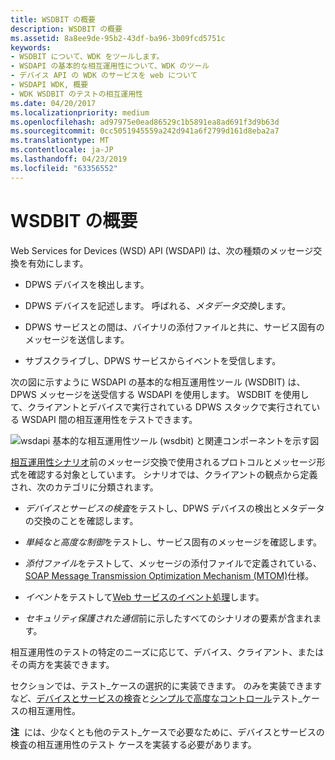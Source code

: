 ```yaml
---
title: WSDBIT の概要
description: WSDBIT の概要
ms.assetid: 8a8ee9de-95b2-43df-ba96-3b09fcd5751c
keywords:
- WSDBIT について、WDK をツールします。
- WSDAPI の基本的な相互運用性について、WDK のツール
- デバイス API の WDK のサービスを web について
- WSDAPI WDK, 概要
- WDK WSDBIT のテストの相互運用性
ms.date: 04/20/2017
ms.localizationpriority: medium
ms.openlocfilehash: ad97975e0ead86529c1b5891ea8ad691f3d9b63d
ms.sourcegitcommit: 0cc5051945559a242d941a6f2799d161d8eba2a7
ms.translationtype: MT
ms.contentlocale: ja-JP
ms.lasthandoff: 04/23/2019
ms.locfileid: "63356552"
---
```

# <a name="introduction-to-wsdbit"></a>WSDBIT の概要


Web Services for Devices (WSD) API (WSDAPI) は、次の種類のメッセージ交換を有効にします。

-   DPWS デバイスを検出します。

-   DPWS デバイスを記述します。 呼ばれる、*メタデータ交換*します。

-   DPWS サービスとの間は、バイナリの添付ファイルと共に、サービス固有のメッセージを送信します。

-   サブスクライブし、DPWS サービスからイベントを受信します。

次の図に示すように WSDAPI の基本的な相互運用性ツール (WSDBIT) は、DPWS メッセージを送受信する WSDAPI を使用します。 WSDBIT を使用して、クライアントとデバイスで実行されている DPWS スタックで実行されている WSDAPI 間の相互運用性をテストできます。

![wsdapi 基本的な相互運用性ツール (wsdbit) と関連コンポーネントを示す図](images/wsdbit2.png)

[相互運用性シナリオ](client-scenarios-for-wsdbit.md)前のメッセージ交換で使用されるプロトコルとメッセージ形式を確認する対象としています。 シナリオでは、クライアントの観点から定義され、次のカテゴリに分類されます。

-   *デバイスとサービスの検査*をテストし、DPWS デバイスの検出とメタデータの交換のことを確認します。

-   *単純なと高度な制御*をテストし、サービス固有のメッセージを確認します。

-   *添付ファイル*をテストして、メッセージの添付ファイルで定義されている、 [SOAP Message Transmission Optimization Mechanism (MTOM)](https://go.microsoft.com/fwlink/p/?linkid=81254)仕様。

-   *イベント*をテストして[Web サービスのイベント処理](https://go.microsoft.com/fwlink/p/?linkid=81245)します。

-   *セキュリティ保護された通信*前に示したすべてのシナリオの要素が含まれます。

相互運用性のテストの特定のニーズに応じて、デバイス、クライアント、またはその両方を実装できます。

セクションでは、テスト_ケースの選択的に実装できます。 のみを実装できますなど、[デバイスとサービスの検査](device-and-service-inspection-scenarios.md)と[シンプルで高度なコントロール](device-control-scenarios.md)テスト_ケースの相互運用性。

**注**  には、少なくとも他のテスト_ケースで必要なために、デバイスとサービスの検査の相互運用性のテスト ケースを実装する必要があります。

 

 

 





